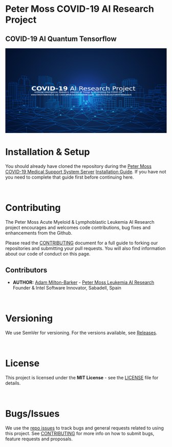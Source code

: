 # Peter Moss COVID-19 AI Research Project

## COVID-19 AI Quantum Tensorflow

[![GeniSysAI Server](../../Media/Images/covid-19-ai-research.png)](https://github.com/COVID-19-AI-Research-Project/COVID19-AI-Quantum-Tensorflow)

# Installation & Setup
You should already have cloned the repository during the [Peter Moss COVID-19 Medical Support System Server](https://github.com/COVID-19-AI-Research-Project/COVID19-Medical-Support-System-Server "Peter Moss COVID-19 Medical Support System Server") [Installation Guide](https://github.com/COVID-19-AI-Research-Project/COVID19-AI-Quantum-Tensorflow/blob/master/Documentation/Installation/Installation.md "Installation Guide"). If you have not you need to  complete that guide first before continuing here.

&nbsp;

# Contributing

The Peter Moss Acute Myeloid & Lymphoblastic Leukemia AI Research project encourages and welcomes code contributions, bug fixes and enhancements from the Github.

Please read the [CONTRIBUTING](https://github.com/COVID-19-AI-Research-Project/COVID19-AI-Quantum-Tensorflow/blob/master/CONTRIBUTING.md "CONTRIBUTING") document for a full guide to forking our repositories and submitting your pull requests. You will also find information about our code of conduct on this page.

## Contributors

- **AUTHOR:** [Adam Milton-Barker](https://www.leukemiaresearchassociation.ai//team/adam-milton-barker "Adam Milton-Barker") - [Peter Moss Leukemia AI Research](https://www.leukemiaresearchassociation.ai "Peter Moss Leukemia AI Research") Founder & Intel Software Innovator, Sabadell, Spain

&nbsp;

# Versioning

We use SemVer for versioning. For the versions available, see [Releases](https://github.com/COVID-19-AI-Research-Project/COVID19-AI-Quantum-Tensorflow/releases "Releases").

&nbsp;

# License

This project is licensed under the **MIT License** - see the [LICENSE](https://github.com/COVID-19-AI-Research-Project/COVID19-AI-Quantum-Tensorflow/https://github.com/COVID-19-AI-Research-Project/COVID19-AI-Quantum-Tensorflow/blob/master/LICENSE "LICENSE") file for details.

&nbsp;

# Bugs/Issues

We use the [repo issues](https://github.com/COVID19-Medical-Support-System-Server/issues "repo issues") to track bugs and general requests related to using this project. See [CONTRIBUTING](https://github.com/COVID19-Medical-Support-System-Server/blob/master/CONTRIBUTING.md "CONTRIBUTING") for more info on how to submit bugs, feature requests and proposals.